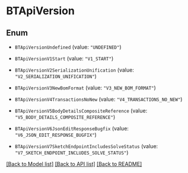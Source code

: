 # BTApiVersion

## Enum


* `BTApiVersionUndefined` (value: `"UNDEFINED"`)

* `BTApiVersionV1Start` (value: `"V1_START"`)

* `BTApiVersionV2SerializationUnification` (value: `"V2_SERIALIZATION_UNIFICATION"`)

* `BTApiVersionV3NewBomFormat` (value: `"V3_NEW_BOM_FORMAT"`)

* `BTApiVersionV4TransactionsNoNew` (value: `"V4_TRANSACTIONS_NO_NEW"`)

* `BTApiVersionV5BodyDetailsCompositeReference` (value: `"V5_BODY_DETAILS_COMPOSITE_REFERENCE"`)

* `BTApiVersionV6JsonEditResponseBugfix` (value: `"V6_JSON_EDIT_RESPONSE_BUGFIX"`)

* `BTApiVersionV7SketchEndpointIncludesSolveStatus` (value: `"V7_SKETCH_ENDPOINT_INCLUDES_SOLVE_STATUS"`)


[[Back to Model list]](../README.md#documentation-for-models) [[Back to API list]](../README.md#documentation-for-api-endpoints) [[Back to README]](../README.md)


